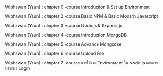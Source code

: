 Wiphawan (Yaun) : chapter 0 -course Introduction & Set up Environment

Wiphawan (Yaun) : chapter 2 -course Basic NPM & Basic Modern Javascript

Wiphawan (Yaun) : chapter 3 -course Node.js & Express.js

Wiphawan (Yaun) : chapter 4 -course Introduction MongoDB

Wiphawan (Yaun) : chapter 5 -course Advance Mongoose

Wiphawan (Yaun) : chapter 6 -course Upload File

Wiphawan (Yaun) : chapter 7 -course การใช้งาน Environment ใน Node.js และการทำระบบ Login